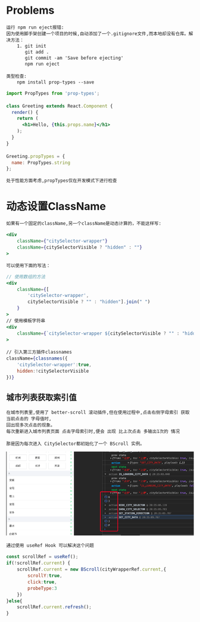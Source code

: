 # Problems
    
    运行 npm run eject报错:
    因为使用脚手架创建一个项目的时候,自动添加了一个.gitignore文件,而本地却没有仓库。解决方法：
        1. git init 
           git add .
           git commit -am 'Save before ejecting'
           npm run eject
           
    类型检查:
        npm install prop-types --save
```jsx harmony
import PropTypes from 'prop-types';

class Greeting extends React.Component {
  render() {
    return (
      <h1>Hello, {this.props.name}</h1>
    );
  }
}

Greeting.propTypes = {
  name: PropTypes.string
};
```
    处于性能方面考虑,propTypes仅在开发模式下进行检查

# 动态设置ClassName

    如果有一个固定的className,另一个className是动态计算的，不能这样写:
```jsx harmony
<div
    className={"citySelector-wrapper"}
    className={citySelectorVisible ? "hidden" : ""}
>
```
    可以使用下面的写法：
```jsx harmony
// 使用数组的方法
<div
    className={[
        'citySelector-wrapper',
        citySelectorVisible ? "" : "hidden"].join(" ")
    }
>
// 使用模板字符串 
<div
    className={`citySelector-wrapper ${citySelectorVisible ? "" : "hidden"} `}
>

// 引入第三方插件classnames
className={classnames({
    'citySelector-wrapper':true,
    hidden:!citySelectorVisible
})}
```

## 城市列表获取索引值

    在城市列表里,使用了 better-scroll 滚动插件,但在使用过程中,点击右侧字母索引 获取当前点击的 字母值时,
    回出现多次点击的现象。
    每次重新进入城市列表页面 点击字母索引时,便会 出现 比上次点击 多输出1次的 情况
    
    那是因为每次进入 CitySelector都初始化了一个 BScroll 实例。
    
![bug-1](https://github.com/JayK0720/react-train-ticket/blob/master/bug-imgs/bug-1.png)
    
    通过使用 useRef Hook 可以解决这个问题
```jsx harmony
const scrollRef = useRef();
if(!scrollRef.current) {
    scrollRef.current = new BScroll(cityWrapperRef.current,{
        scrollY:true,
        click:true,
        probeType:3
    })
}else{
    scrollRef.current.refresh();
}
```









